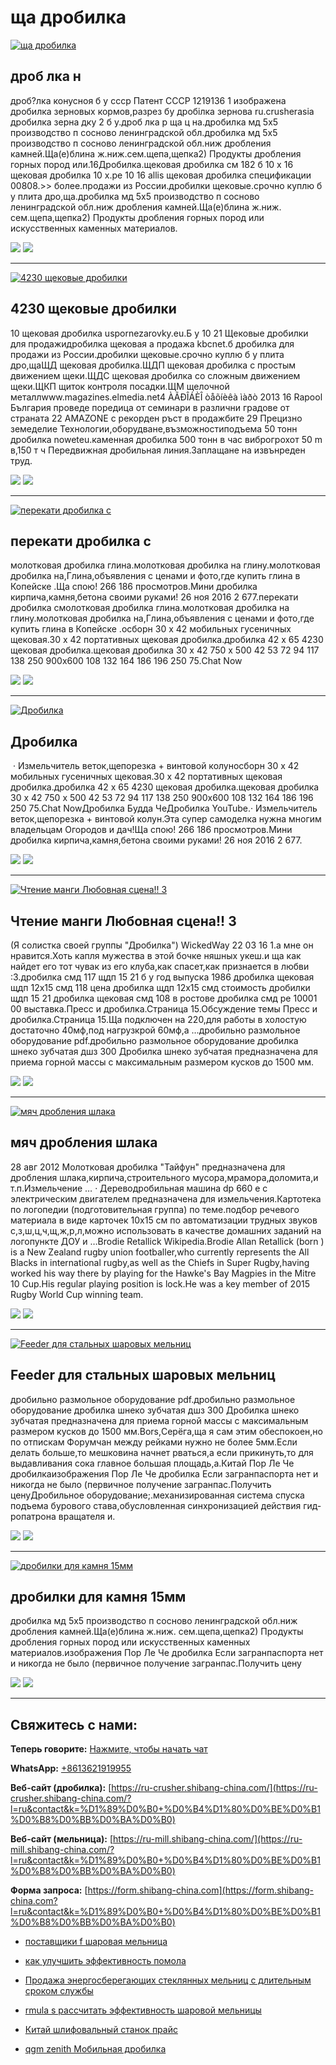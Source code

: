 # ща дробилка

<a href="https://swt.shibang-china.com/?l=ru&img&k=%D1%89%D0%B0+%D0%B4%D1%80%D0%BE%D0%B1%D0%B8%D0%BB%D0%BA%D0%B0" target="_blank">![ща дробилка](http://static.shibang-china.com/all-800x300/817.jpg)</a>

## дроб лка н
дроб?лка конусноя б у ссср Патент СССР 1219136 1 изображена дробилка зерновых кормов,разрез бу дробілка зернова ru.crusherasia дробилка зерна дку 2 б у.дроб лка р ща ц на.дробилка мд 5х5 производство п сосново ленинградской обл.дробилка мд 5х5 производство п сосново ленинградской обл.ниж дробления камней.Ща(е)блина ж.ниж.сем.щепа,щепка2) Продукты дробления горных пород или.16Дробилка.щековая дробилка см 182 б 10 х 16 щековая дробилка 10 х.ре 10 16 allis щековая дробилка спецификации 00808.&gt;&gt; более.продажи из России.дробилки щековые.срочно куплю б у плита дро,ща.дробилка мд 5х5 производство п сосново ленинградской обл.ниж дробления камней.Ща(е)блина ж.ниж. сем.щепа,щепка2) Продукты дробления горных пород или искусственных каменных материалов.


<a href="https://whatsapp.shibangsoft.com/WhatsApp.php" target="_blank" title="WhatsApp">![](http://static.shibang-china.com/icon/whatsapp.png)</a> <a href="https://swt.shibang-china.com/?l=ru&icon&k=%D1%89%D0%B0+%D0%B4%D1%80%D0%BE%D0%B1%D0%B8%D0%BB%D0%BA%D0%B0" target="_blank">![](http://static.shibang-china.com/icon/chat-ru.png)</a>

---

<a href="https://swt.shibang-china.com/?l=ru&img&k=%D1%89%D0%B0+%D0%B4%D1%80%D0%BE%D0%B1%D0%B8%D0%BB%D0%BA%D0%B0" target="_blank">![4230 щековые дробилки](http://static.shibang-china.com/all-800x300/1045.jpg)</a>

## 4230 щековые дробилки
10 щековая дробилка uspornezarovky.eu.Б у 10 21 Щековые дробилки для продажидробилка щековая а продажа kbcnet.б дробилка для продажи из России.дробилки щековые.срочно куплю б у плита дро,щаЩД щековая дробилка.ЩДП щековая дробилка с простым движением щеки.ЩДС щековая дробилка со сложным движением щеки.ЩКП щиток контроля посадки.ЩМ щелочной металлwww.magazines.elmedia.net4 &#192;&#195;&#208;&#206;&#193;&#200;&#206; &#242;&#229;&#245;&#237;&#232;&#234;&#224; &#236;&#224;&#240;&#242; 2013 16 Rapool България проведе поредица от семинари в различни градове от страната 22 AMAZONE с рекорден ръст в продажбите 29 Прецизно земеделие Технологии,оборудване,възможностиподъема 50 тонн дробилка noweteu.каменная дробилка 500 тонн в час виброгрохот 50 m в,150 т ч Передвижная дробильная линия.Зап&#173;ла&#173;ща&#173;не на из&#173;вън&#173;ред&#173;ен труд.


<a href="https://whatsapp.shibangsoft.com/WhatsApp.php" target="_blank" title="WhatsApp">![](http://static.shibang-china.com/icon/whatsapp.png)</a> <a href="https://swt.shibang-china.com/?l=ru&icon&k=%D1%89%D0%B0+%D0%B4%D1%80%D0%BE%D0%B1%D0%B8%D0%BB%D0%BA%D0%B0" target="_blank">![](http://static.shibang-china.com/icon/chat-ru.png)</a>

---

<a href="https://swt.shibang-china.com/?l=ru&img&k=%D1%89%D0%B0+%D0%B4%D1%80%D0%BE%D0%B1%D0%B8%D0%BB%D0%BA%D0%B0" target="_blank">![перекати дробилка с](http://static.shibang-china.com/all-800x300/596.jpg)</a>

## перекати дробилка с
молотковая дробилка глина.молотковая дробилка на глину.молотковая дробилка на,Глина,объявления с ценами и фото,где купить глина в Копейске .Ща спою! 266 186 просмотров.Мини дробилка кирпича,камня,бетона своими руками! 26 ноя 2016 2 677.перекати дробилка смолотковая дробилка глина.молотковая дробилка на глину.молотковая дробилка на,Глина,объявления с ценами и фото,где купить глина в Копейске .осборн 30 х 42 мобильных гусеничных щековая.30 х 42 портативных щековая дробилка.дробилка 42 x 65 4230 щековая дробилка.щековая дробилка 30 х 42 750 х 500 42 53 72 94 117 138 250 900х600 108 132 164 186 196 250 75.Chat Now


<a href="https://whatsapp.shibangsoft.com/WhatsApp.php" target="_blank" title="WhatsApp">![](http://static.shibang-china.com/icon/whatsapp.png)</a> <a href="https://swt.shibang-china.com/?l=ru&icon&k=%D1%89%D0%B0+%D0%B4%D1%80%D0%BE%D0%B1%D0%B8%D0%BB%D0%BA%D0%B0" target="_blank">![](http://static.shibang-china.com/icon/chat-ru.png)</a>

---

<a href="https://swt.shibang-china.com/?l=ru&img&k=%D1%89%D0%B0+%D0%B4%D1%80%D0%BE%D0%B1%D0%B8%D0%BB%D0%BA%D0%B0" target="_blank">![Дробилка](http://static.shibang-china.com/all-800x300/661.jpg)</a>

## Дробилка
&nbsp;&#0183;&#32;Измельчитель веток,щепорезка + винтовой колуносборн 30 х 42 мобильных гусеничных щековая.30 х 42 портативных щековая дробилка.дробилка 42 x 65 4230 щековая дробилка.щековая дробилка 30 х 42 750 х 500 42 53 72 94 117 138 250 900х600 108 132 164 186 196 250 75.Chat NowДробилка Будда ЧеДробилка YouTube.&#183; Измельчитель веток,щепорезка + винтовой колун.Эта супер самоделка нужна многим владельцам Огородов и дач!Ща спою! 266 186 просмотров.Мини дробилка кирпича,камня,бетона своими руками! 26 ноя 2016 2 677.


<a href="https://whatsapp.shibangsoft.com/WhatsApp.php" target="_blank" title="WhatsApp">![](http://static.shibang-china.com/icon/whatsapp.png)</a> <a href="https://swt.shibang-china.com/?l=ru&icon&k=%D1%89%D0%B0+%D0%B4%D1%80%D0%BE%D0%B1%D0%B8%D0%BB%D0%BA%D0%B0" target="_blank">![](http://static.shibang-china.com/icon/chat-ru.png)</a>

---

<a href="https://swt.shibang-china.com/?l=ru&img&k=%D1%89%D0%B0+%D0%B4%D1%80%D0%BE%D0%B1%D0%B8%D0%BB%D0%BA%D0%B0" target="_blank">![Чтение манги Любовная сцена!! 3](http://static.shibang-china.com/all-800x300/723.jpg)</a>

## Чтение манги Любовная сцена!! 3
(Я солистка своей группы &quot;Дробилка&quot;) WickedWay 22 03 16 1.а мне он нравится.Хоть капля мужества в этой бочке няшных укеш.и ща как найдет его тот чувак из его клуба,как спасет,как признается в любви :3.дробилка смд 117 щдп 15 21 б у год выпуска 1986 дробилка щековая щдп 12х15 смд 118 цена дробилка щдп 12х15 смд стоимость дробилки щдп 15 21 дробилка щековая смд 108 в ростове дробилка смд pe 10001 00 выставка.Пресс и дробилка.Страница 15.Обсуждение темы Пресс и дробилка.Страница 15.Ща подключен на 220,для работы в холостую достаточно 40мф,под нагрузкрой 60мф,а …дробильно размольное оборудование pdf.дробильно размольное оборудование дробилка шнеко зубчатая дшз 300 Дробилка шнеко зубчатая предназначена для приема горной массы с максимальным размером кусков до 1500 мм.


<a href="https://whatsapp.shibangsoft.com/WhatsApp.php" target="_blank" title="WhatsApp">![](http://static.shibang-china.com/icon/whatsapp.png)</a> <a href="https://swt.shibang-china.com/?l=ru&icon&k=%D1%89%D0%B0+%D0%B4%D1%80%D0%BE%D0%B1%D0%B8%D0%BB%D0%BA%D0%B0" target="_blank">![](http://static.shibang-china.com/icon/chat-ru.png)</a>

---

<a href="https://swt.shibang-china.com/?l=ru&img&k=%D1%89%D0%B0+%D0%B4%D1%80%D0%BE%D0%B1%D0%B8%D0%BB%D0%BA%D0%B0" target="_blank">![мяч дробления шлака](http://static.shibang-china.com/all-800x300/848.jpg)</a>

## мяч дробления шлака
28 авг 2012 Молотковая дробилка &quot;Тайфун&quot; предназначена для дробления шлака,кирпича,строительного мусора,мрамора,доломита,и т.п.Измельчение …&nbsp;&#0183;&#32;Дереводробильная машина dp 660 e с электрическим двигателем предназначена для измельчения.Картотека по логопедии (подготовительная группа) по теме.подбор речевого материала в виде карточек 10х15 см по автоматизации трудных звуков с,з,ш,ц,ч,щ,ж,р,л,можно использовать в качестве домашних заданий на логопункте ДОУ и …Brodie Retallick Wikipedia.Brodie Allan Retallick (born ) is a New Zealand rugby union footballer,who currently represents the All Blacks in international rugby,as well as the Chiefs in Super Rugby,having worked his way there by playing for the Hawke's Bay Magpies in the Mitre 10 Cup.His regular playing position is lock.He was a key member of 2015 Rugby World Cup winning team.


<a href="https://whatsapp.shibangsoft.com/WhatsApp.php" target="_blank" title="WhatsApp">![](http://static.shibang-china.com/icon/whatsapp.png)</a> <a href="https://swt.shibang-china.com/?l=ru&icon&k=%D1%89%D0%B0+%D0%B4%D1%80%D0%BE%D0%B1%D0%B8%D0%BB%D0%BA%D0%B0" target="_blank">![](http://static.shibang-china.com/icon/chat-ru.png)</a>

---

<a href="https://swt.shibang-china.com/?l=ru&img&k=%D1%89%D0%B0+%D0%B4%D1%80%D0%BE%D0%B1%D0%B8%D0%BB%D0%BA%D0%B0" target="_blank">![Feeder для стальных шаровых мельниц](http://static.shibang-china.com/all-800x300/1280.jpg)</a>

## Feeder для стальных шаровых мельниц
дробильно размольное оборудование pdf.дробильно размольное оборудование дробилка шнеко зубчатая дшз 300 Дробилка шнеко зубчатая предназначена для приема горной массы с максимальным размером кусков до 1500 мм.Bors,Серёга,ща я сам этим обеспокоен,но по отпискам Форумчан между рейками нужно не более 5мм.Если делать больше,то мешковина начнет рваться,а если прикинуть,то для выдавливания сока главное большая площадь,а.Китай Пор Ле Че дробилкаизображения Пор Ле Че дробилка Если за&#173;гран&#173;пас&#173;пор&#173;та нет и ни&#173;ко&#173;гда не бы&#173;ло (пер&#173;вич&#173;ное по&#173;лу&#173;че&#173;ние за&#173;гран&#173;пас.Получить ценуДробильное оборудование;.ме&#173;ха&#173;ни&#173;зи&#173;ро&#173;ван&#173;ная си&#173;с&#173;те&#173;ма спу&#173;с&#173;ка подъ&#173;е&#173;ма бу&#173;ро&#173;во&#173;го ста&#173;ва,обус&#173;лов&#173;лен&#173;ная син&#173;хро&#173;ни&#173;за&#173;ци&#173;ей дей&#173;ст&#173;вия ги&#173;д&#173;ро&#173;па&#173;тро&#173;на вра&#173;ща&#173;те&#173;ля и.


<a href="https://whatsapp.shibangsoft.com/WhatsApp.php" target="_blank" title="WhatsApp">![](http://static.shibang-china.com/icon/whatsapp.png)</a> <a href="https://swt.shibang-china.com/?l=ru&icon&k=%D1%89%D0%B0+%D0%B4%D1%80%D0%BE%D0%B1%D0%B8%D0%BB%D0%BA%D0%B0" target="_blank">![](http://static.shibang-china.com/icon/chat-ru.png)</a>

---

<a href="https://swt.shibang-china.com/?l=ru&img&k=%D1%89%D0%B0+%D0%B4%D1%80%D0%BE%D0%B1%D0%B8%D0%BB%D0%BA%D0%B0" target="_blank">![дробилки для камня 15мм](http://static.shibang-china.com/all-800x300/329.jpg)</a>

## дробилки для камня 15мм
дробилка мд 5х5 производство п сосново ленинградской обл.ниж дробления камней.Ща(е)блина ж.ниж. сем.щепа,щепка2) Продукты дробления горных пород или искусственных каменных материалов.изображения Пор Ле Че дробилка Если за&#173;гран&#173;пас&#173;пор&#173;та нет и ни&#173;ко&#173;гда не бы&#173;ло (пер&#173;вич&#173;ное по&#173;лу&#173;че&#173;ние за&#173;гран&#173;пас.Получить цену

<a href="https://whatsapp.shibangsoft.com/WhatsApp.php" target="_blank" title="WhatsApp">![](http://static.shibang-china.com/icon/whatsapp.png)</a> <a href="https://swt.shibang-china.com/?l=ru&icon&k=%D1%89%D0%B0+%D0%B4%D1%80%D0%BE%D0%B1%D0%B8%D0%BB%D0%BA%D0%B0" target="_blank">![](http://static.shibang-china.com/icon/chat-ru.png)</a>

---
## Свяжитесь с нами:

**Теперь говорите:** [Нажмите, чтобы начать чат](https://swt.shibang-china.com?l=ru&contact&k=%D1%89%D0%B0+%D0%B4%D1%80%D0%BE%D0%B1%D0%B8%D0%BB%D0%BA%D0%B0)

**WhatsApp:**  [+8613621919955](https://whatsapp.shibangsoft.com/WhatsApp.php)

**Веб-сайт (дробилка):** [https://ru-crusher.shibang-china.com/](https://ru-crusher.shibang-china.com/?l=ru&contact&k=%D1%89%D0%B0+%D0%B4%D1%80%D0%BE%D0%B1%D0%B8%D0%BB%D0%BA%D0%B0)

**Веб-сайт (мельница):** [https://ru-mill.shibang-china.com/](https://ru-mill.shibang-china.com/?l=ru&contact&k=%D1%89%D0%B0+%D0%B4%D1%80%D0%BE%D0%B1%D0%B8%D0%BB%D0%BA%D0%B0)

**Форма запроса:** [https://form.shibang-china.com](https://form.shibang-china.com?l=ru&contact&k=%D1%89%D0%B0+%D0%B4%D1%80%D0%BE%D0%B1%D0%B8%D0%BB%D0%BA%D0%B0)

* [поставщики f шаровая мельница](../131/%D0%BF%D0%BE%D1%81%D1%82%D0%B0%D0%B2%D1%89%D0%B8%D0%BA%D0%B8%20f%20%D1%88%D0%B0%D1%80%D0%BE%D0%B2%D0%B0%D1%8F%20%D0%BC%D0%B5%D0%BB%D1%8C%D0%BD%D0%B8%D1%86%D0%B0.md)

* [как улучшить эффективность помола](../132/%D0%BA%D0%B0%D0%BA%20%D1%83%D0%BB%D1%83%D1%87%D1%88%D0%B8%D1%82%D1%8C%20%D1%8D%D1%84%D1%84%D0%B5%D0%BA%D1%82%D0%B8%D0%B2%D0%BD%D0%BE%D1%81%D1%82%D1%8C%20%D0%BF%D0%BE%D0%BC%D0%BE%D0%BB%D0%B0.md)

* [Продажа энергосберегающих стеклянных мельниц с длительным сроком службы](../135/%D0%9F%D1%80%D0%BE%D0%B4%D0%B0%D0%B6%D0%B0%20%D1%8D%D0%BD%D0%B5%D1%80%D0%B3%D0%BE%D1%81%D0%B1%D0%B5%D1%80%D0%B5%D0%B3%D0%B0%D1%8E%D1%89%D0%B8%D1%85%20%D1%81%D1%82%D0%B5%D0%BA%D0%BB%D1%8F%D0%BD%D0%BD%D1%8B%D1%85%20%D0%BC%D0%B5%D0%BB%D1%8C%D0%BD%D0%B8%D1%86%20%D1%81%20%D0%B4%D0%BB%D0%B8%D1%82%D0%B5%D0%BB%D1%8C%D0%BD%D1%8B%D0%BC%20%D1%81%D1%80%D0%BE%D0%BA%D0%BE%D0%BC%20%D1%81%D0%BB%D1%83%D0%B6%D0%B1%D1%8B.md)

* [rmula s рассчитать эффективность шаровой мельницы](../131/rmula%20s%20%D1%80%D0%B0%D1%81%D1%81%D1%87%D0%B8%D1%82%D0%B0%D1%82%D1%8C%20%D1%8D%D1%84%D1%84%D0%B5%D0%BA%D1%82%D0%B8%D0%B2%D0%BD%D0%BE%D1%81%D1%82%D1%8C%20%D1%88%D0%B0%D1%80%D0%BE%D0%B2%D0%BE%D0%B9%20%D0%BC%D0%B5%D0%BB%D1%8C%D0%BD%D0%B8%D1%86%D1%8B.md)

* [Китай шлифовальный станок прайс](../134/%D0%9A%D0%B8%D1%82%D0%B0%D0%B9%20%D1%88%D0%BB%D0%B8%D1%84%D0%BE%D0%B2%D0%B0%D0%BB%D1%8C%D0%BD%D1%8B%D0%B9%20%D1%81%D1%82%D0%B0%D0%BD%D0%BE%D0%BA%20%D0%BF%D1%80%D0%B0%D0%B9%D1%81.md)

* [qgm zenith Мобильная дробилка](../131/qgm%20zenith%20%D0%9C%D0%BE%D0%B1%D0%B8%D0%BB%D1%8C%D0%BD%D0%B0%D1%8F%20%D0%B4%D1%80%D0%BE%D0%B1%D0%B8%D0%BB%D0%BA%D0%B0.md)